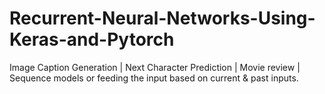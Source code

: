 # Recurrent-Neural-Networks-Using-Keras-and-Pytorch
Image Caption Generation | Next Character Prediction | Movie review | Sequence models or feeding the input based on current &amp; past inputs.
